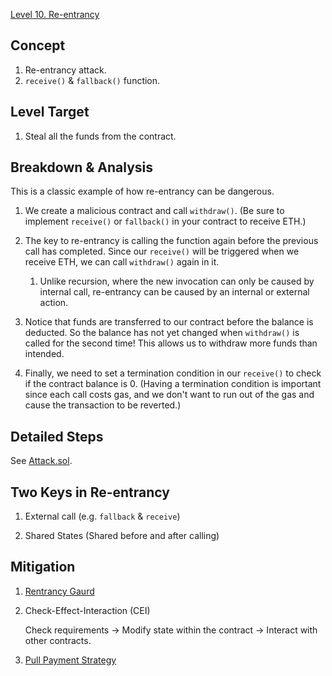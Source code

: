 [Level 10. Re-entrancy](https://ethernaut.openzeppelin.com/level/10)

## Concept

1. Re-entrancy attack.
2. `receive()` & `fallback()` function.

## Level Target

1. Steal all the funds from the contract.

## Breakdown & Analysis

This is a classic example of how re-entrancy can be dangerous.

1. We create a malicious contract and call `withdraw()`. (Be sure to implement `receive()` or `fallback()` in your contract to receive ETH.)
 
2. The key to re-entrancy is calling the function again before the previous call has completed. Since our `receive()` will be triggered when we receive ETH, we can call `withdraw()` again in it. 

    1. Unlike recursion, where the new invocation can only be caused by internal call, re-entrancy can be caused by an internal or external action.

3. Notice that funds are transferred to our contract before the balance is deducted. So the balance has not yet changed when `withdraw()` is called for the second time! This allows us to withdraw more funds than intended.

4. Finally, we need to set a termination condition in our `receive()` to check if the contract balance is 0. (Having a termination condition is important since each call costs gas, and we don't want to run out of the gas and cause the transaction to be reverted.)

## Detailed Steps

See [Attack.sol](https://github.com/timou0911/Ethernaut-Solution-and-Explanation/blob/main/10.%20Re-entrancy%20%E2%98%85%E2%98%85%E2%98%85%E2%98%86%E2%98%86/Attack.sol).

## Two Keys in Re-entrancy

1. External call (e.g. `fallback` & `receive`)

2. Shared States (Shared before and after calling)

## Mitigation

1. [Rentrancy Gaurd](https://github.com/OpenZeppelin/openzeppelin-contracts/blob/master/contracts/utils/ReentrancyGuard.sol)

2. Check-Effect-Interaction (CEI)

   Check requirements -> Modify state within the contract -> Interact with other contracts.

3. [Pull Payment Strategy](https://docs.openzeppelin.com/contracts/2.x/api/payment#PullPayment)
